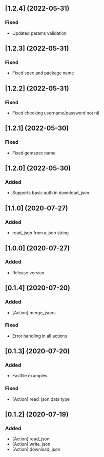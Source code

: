 ## [1.2.4] (2022-05-31)

### Fixed
- Updated params validation

## [1.2.3] (2022-05-31)

### Fixed
- Fixed spec and package name

## [1.2.2] (2022-05-31)

### Fixed
- Fixed checking username/password not nil

## [1.2.1] (2022-05-30)

### Fixed
- Fixed gemspec name

## [1.2.0] (2022-05-30)

### Added
- Supports basic auth in download_json

## [1.1.0] (2020-07-27)

### Added
- read_json from a json string

## [1.0.0] (2020-07-27)

### Added
- Release version

## [0.1.4] (2020-07-20)

### Added
- [Action] merge_jsons

### Fixed
- Error handling in all actions

## [0.1.3] (2020-07-20)

### Added
- Fastfile examples

### Fixed
- [Action] read_json data type

## [0.1.2] (2020-07-19)

### Added
- [Action] read_json
- [Action] write_json
- [Action] download_json